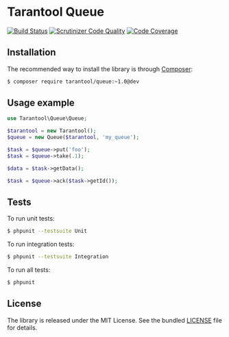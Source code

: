 # Tarantool Queue

[![Build Status](https://travis-ci.org/tarantool-php/queue.svg?branch=master)](https://travis-ci.org/tarantool-php/queue)
[![Scrutinizer Code Quality](https://scrutinizer-ci.com/g/tarantool-php/queue/badges/quality-score.png?b=master)](https://scrutinizer-ci.com/g/tarantool-php/queue/?branch=master)
[![Code Coverage](https://scrutinizer-ci.com/g/tarantool-php/queue/badges/coverage.png?b=master)](https://scrutinizer-ci.com/g/tarantool-php/queue/?branch=master)


## Installation

The recommended way to install the library is through [Composer](http://getcomposer.org):

```sh
$ composer require tarantool/queue:~1.0@dev
```


## Usage example

```php
use Tarantool\Queue\Queue;

$tarantool = new Tarantool();
$queue = new Queue($tarantool, 'my_queue');

$task = $queue->put('foo');
$task = $queue->take(.1);

$data = $task->getData();

$task = $queue->ack($task->getId());
```


## Tests

To run unit tests:

```sh
$ phpunit --testsuite Unit
```

To run integration tests:

```sh
$ phpunit --testsuite Integration
```

To run all tests:

```sh
$ phpunit

```

## License

The library is released under the MIT License. See the bundled [LICENSE](LICENSE) file for details.
